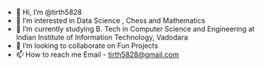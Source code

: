 - 👋 Hi, I’m @tirth5828
- 👀 I’m interested in Data Science , Chess and Mathematics
- 🌱 I’m currently studying B. Tech in Computer Science and Engineering at Indian Institute of Information Technology, Vadodara 
- 💞️ I’m looking to collaborate on Fun Projects
- 📫 How to reach me Email - tirth5828@gmail.com

<!---
tirth5828/tirth5828 is a ✨ special ✨ repository because its `README.md` (this file) appears on your GitHub profile.
You can click the Preview link to take a look at your changes.
--->
